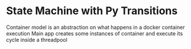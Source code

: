 # State Machine with Py Transitions

Container model is an abstraction on what happens in a docker container execution
Main app creates some instances of container and execute its cycle inside a threadpool